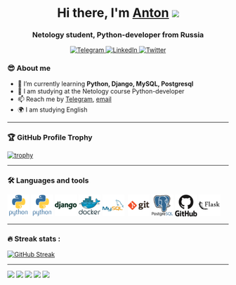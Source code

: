 <div id="header" align="center">
	<h1>Hi there, I'm <a href="https://spbmolot.github.io/spbmolot/" target="_blank">Anton</a>
  <img src="https://github.com/blackcater/blackcater/raw/main/images/Hi.gif" height="32"/></h1>
	<h3>Netology student, Python-developer from Russia</h3>
</div>

<div id="socials" align="center">
  <a href="telegram-url">
    <a href="https://t.me/tonymolotilo/"</a>
		<img src="https://img.shields.io/badge/Telegram-blue?style=for-the-badge&logo=telegram&logoColor=white" alt="Telegram"/>
	</a>
	<a href="linkedin-url">
    <a href="https://t.me/tonymolotilo/"</a>
		<img src="https://img.shields.io/badge/LinkedIn-blue?style=for-the-badge&logo=linkedin&logoColor=white" alt="LinkedIn"/>
	</a>
	<a href="twitter-url">
    <a href="https://twitter.com/AMolotilo?t=vn7Sbn8jTJGcoZyL1UnE6A&s=08/"</a>
		<img src="https://img.shields.io/badge/Twitter-blue?style=for-the-badge&logo=twitter&logoColor=white" alt="Twitter"/>
	</a>
</div>

### 😎 About me
- 🌱 I’m currently learning **Python, Django, MySQL, Postgresql**
- 📝 I am studying at the Netology course Python-developer
- 📫 Reach me by [Telegram](https://t.me/tonymolotilo/), [email](mailto:spbmolot@mail.ru)
- 🌍 I am studying English


__________

### 🏆 GitHub Profile Trophy 

[![trophy](https://github-profile-trophy.vercel.app/?username=spbmolot&theme=matrix)](https://github.com/spbmolot/github-profile-trophy)
__________

### 🛠️️ Languages and tools
<div id="tools">
  <img src="img/python-original-wordmark.svg" title="Python" **alt="Python" width="50" height="50"/>
  <img src="https://github.com/devicons/devicon/blob/master/icons/python/python-original-wordmark.svg" title="Python" **alt="Python" width="50" height="50"/>
  <img src="https://github.com/devicons/devicon/blob/master/icons/django/django-plain-wordmark.svg" title="Django" **alt="Django" width="50" height="50"/>
  <img src="https://github.com/devicons/devicon/blob/master/icons/docker/docker-original-wordmark.svg" title="Docker" **alt="Docker" width="50" height="50"/>
  <img src="https://github.com/devicons/devicon/blob/master/icons/mysql/mysql-original-wordmark.svg" title="MySQL"  alt="MySQL" width="50" height="50"/>&nbsp;
  <img src="https://github.com/devicons/devicon/blob/master/icons/git/git-original-wordmark.svg" title="Git" **alt="Git" width="50" height="50"/>
  <img src="https://github.com/devicons/devicon/blob/master/icons/postgresql/postgresql-original-wordmark.svg" title="Postgresql" **alt="Postgresql" width="50" height="50"/>
  <img src="https://github.com/devicons/devicon/blob/master/icons/github/github-original-wordmark.svg" title="Github" **alt="Github" width="50" height="50"/>
  <img src="https://github.com/devicons/devicon/blob/master/icons/flask/flask-original-wordmark.svg" title="Flask" **alt="Flask" width="50" height="50"/>
</div>
  
__________

### 🔥 Streak stats  :

[![GitHub Streak](https://github-readme-streak-stats.herokuapp.com/?user=spbmolot&theme=dark&date_format=j%20M%5B%20Y%5D)](https://git.io/streak-stats)

__________

![](https://github-profile-summary-cards.vercel.app/api/cards/profile-details?username=spbmolot&theme=solarized_dark)
![](https://github-profile-summary-cards.vercel.app/api/cards/most-commit-language?username=spbmolot&theme=solarized_dark)
![](https://github-profile-summary-cards.vercel.app/api/cards/repos-per-language?username=spbmolot&theme=solarized_dark)
![](https://github-profile-summary-cards.vercel.app/api/cards/stats?username=spbmolot&theme=solarized_dark)
![](https://github-profile-summary-cards.vercel.app/api/cards/productive-time?username=spbmolot&theme=solarized_dark)


